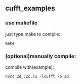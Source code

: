 ## cufft_examples

### use makefile
just type make to compile:
```
make
```
### (optional)manually compile:
compile with(example):  
```
nvcc 2d_c2c.cu -lcufft -o 2d
```
